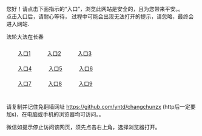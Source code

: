 您好！请点击下面指示的“入口”，浏览此网站是安全的，且为您带来平安。。 <br/>
点击入口后，请耐心等待， 过程中可能会出现无法打开的提示，请忽略，最终会进入网站. </br>

法轮大法在长春<br/>
<div style="padding:10px"><a style="margin:20px" target="_blank" href="https://ddoerar7ta8jq.cloudfront.net/2Qpsp?rwelwvpd" id="ccLink1" rel="nofollow">入口1</a> <a target="_blank" style="margin:20px" href="https://d2nlwdhlxwhy70.cloudfront.net/2Qpsp?ximqcapi" id="ccLink2" rel="nofollow">入口2</a> <a style="margin:20px" target="_blank" href="https://dcvave6w3wiw0.cloudfront.net/2Qpsp?posxbogf" id="ccLink3" rel="nofollow">入口3</a></div>

<div style="padding:10px" ><a style="margin:20px" target="_blank" href="https://ddoerar7ta8jq.cloudfront.net/2Qpsp?rwelwvpd" id="ccLink4" rel="nofollow">入口4</a> <a style="margin:20px" href="https://d2nlwdhlxwhy70.cloudfront.net/2Qpsp?ximqcapi" target="_blank" id="ccLink5" rel="nofollow">入口5</a> <a style="margin:20px" href="https://dcvave6w3wiw0.cloudfront.net/2Qpsp?posxbogf" target="_blank" id="ccLink6" rel="nofollow">入口6</a></div>

<div style="padding:10px"><a style="margin:20px" target="_blank" href="https://ddoerar7ta8jq.cloudfront.net/2Qpsp?rwelwvpd" id="ccLink7" rel="nofollow">入口7</a> <a style="margin:20px" href="https://d2nlwdhlxwhy70.cloudfront.net/2Qpsp?ximqcapi" target="_blank" id="ccLink8" rel="nofollow">入口8</a> <a style="margin:20px" target="_blank" href="https://dcvave6w3wiw0.cloudfront.net/2Qpsp?posxbogf" id="ccLink9" rel="nofollow">入口9</a></div>

<br/>



请复制并记住免翻墙网址 https://github.com/yntd/changchunzx (http后一定要加s)，在电脑或手机的浏览器均可访问。。<br/>

微信如提示停止访问该网页，须先点击右上角，选择浏览器打开。
